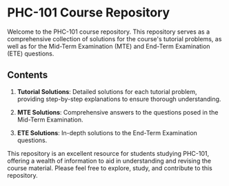 # PHC-101 Course Repository

Welcome to the PHC-101 course repository. This repository serves as a comprehensive collection of solutions for the course's tutorial problems, as well as for the Mid-Term Examination (MTE) and End-Term Examination (ETE) questions.

## Contents

1. **Tutorial Solutions**: Detailed solutions for each tutorial problem, providing step-by-step explanations to ensure thorough understanding.

2. **MTE Solutions**: Comprehensive answers to the questions posed in the Mid-Term Examination.

3. **ETE Solutions**: In-depth solutions to the End-Term Examination questions. 

This repository is an excellent resource for students studying PHC-101, offering a wealth of information to aid in understanding and revising the course material. Please feel free to explore, study, and contribute to this repository.